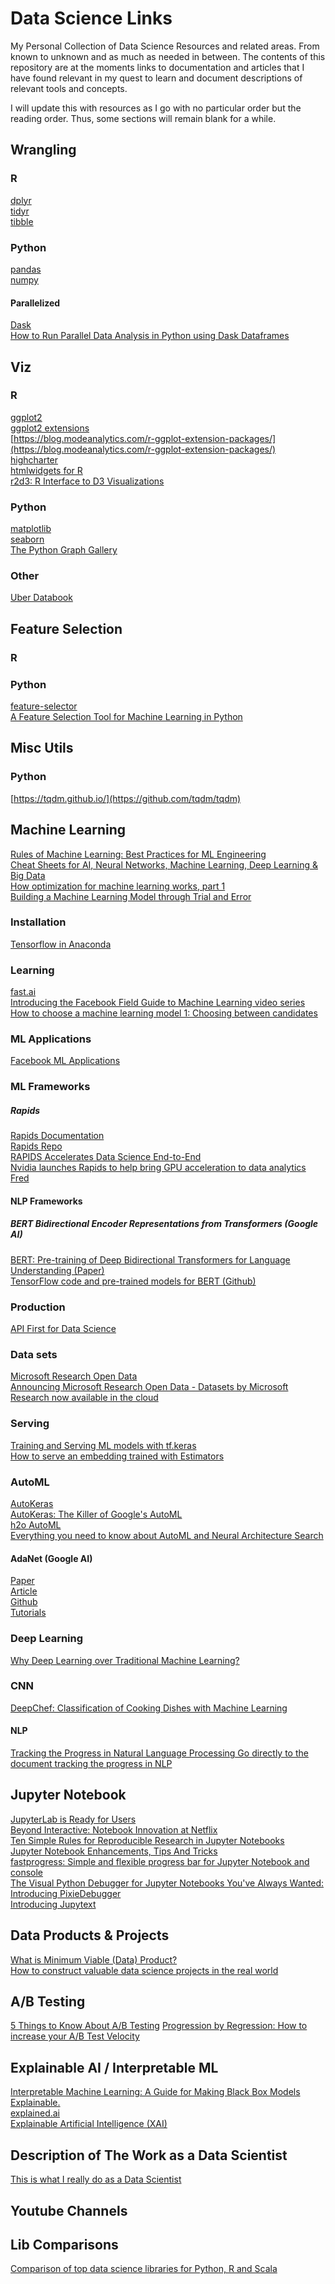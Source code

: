 # Data Science Links
My Personal Collection of Data Science Resources and related areas. From known to unknown and as much as needed in between. The contents of this repository are at the moments links to documentation and articles that I have found relevant in my quest to learn and document descriptions of relevant tools and concepts.

I will update this with resources as I go with no particular order but the reading order. Thus, some sections will remain blank for a while.

## Wrangling

### R
[dplyr](https://dplyr.tidyverse.org/) \
[tidyr](https://tidyr.tidyverse.org/) \
[tibble](https://tibble.tidyverse.org/)

### Python
[pandas]() \
[numpy]()

#### Parallelized
[Dask](http://dask.pydata.org/) \
[How to Run Parallel Data Analysis in Python using Dask Dataframes](https://towardsdatascience.com/trying-out-dask-dataframes-in-python-for-fast-data-analysis-in-parallel-aa960c18a915)

## Viz

### R
[ggplot2](https://ggplot2.tidyverse.org/) \
[ggplot2 extensions](https://www.ggplot2-exts.org/) \
[https://blog.modeanalytics.com/r-ggplot-extension-packages/](https://blog.modeanalytics.com/r-ggplot-extension-packages/) \
[highcharter](http://jkunst.com/highcharter/index.html) \
[htmlwidgets for R](http://www.htmlwidgets.org) \
[r2d3: R Interface to D3 Visualizations](https://rstudio.github.io/r2d3/)

### Python
[matplotlib](https://matplotlib.org/) \
[seaborn](https://seaborn.pydata.org/) \
[The Python Graph Gallery](https://python-graph-gallery.com/)

### Other
[Uber Databook](https://eng.uber.com/databook/)

## Feature Selection

### R

### Python
[feature-selector](https://github.com/WillKoehrsen/feature-selector) \
[A Feature Selection Tool for Machine Learning in Python](https://towardsdatascience.com/a-feature-selection-tool-for-machine-learning-in-python-b64dd23710f0)

## Misc Utils
### Python
[https://tqdm.github.io/](https://github.com/tqdm/tqdm)

## Machine Learning
[Rules of Machine Learning: Best Practices for ML Engineering](http://martin.zinkevich.org/rules_of_ml/rules_of_ml.pdf) \
[Cheat Sheets for AI, Neural Networks, Machine Learning, Deep Learning & Big Data](https://becominghuman.ai/cheat-sheets-for-ai-neural-networks-machine-learning-deep-learning-big-data-678c51b4b463) \
[How optimization for machine learning works, part 1](https://www.youtube.com/watch?v=x6f5JOPhci0&feature=youtu.be) \
[Building a Machine Learning Model through Trial and Error](https://www.kdnuggets.com/2018/09/mathworks-building-machine-learning-model-through-trial-error.html)


### Installation
[Tensorflow in Anaconda](https://www.anaconda.com/blog/developer-blog/tensorflow-in-anaconda/)

### Learning
[fast.ai](http://www.fast.ai/) \
[Introducing the Facebook Field Guide to Machine Learning video series](https://research.fb.com/the-facebook-field-guide-to-machine-learning-video-series/) \
[How to choose a machine learning model 1: Choosing between candidates](https://brohrer.github.io/how_modeling_works_1.html)

### ML Applications
[Facebook ML Applications](https://code.fb.com/ml-applications/)

### ML Frameworks

##### Rapids
[Rapids Documentation](http://rapids.ai/) \
[Rapids Repo](https://github.com/RAPIDSai) \
[RAPIDS Accelerates Data Science End-to-End](https://devblogs.nvidia.com/gpu-accelerated-analytics-rapids/) \
[Nvidia launches Rapids to help bring GPU acceleration to data analytics Fred](https://techcrunch.com/2018/10/10/nvidia-launches-rapids-to-help-bring-gpu-acceleration-to-data-analytics/?guccounter=1)

#### NLP Frameworks

##### BERT Bidirectional Encoder Representations from Transformers (Google AI)
[BERT: Pre-training of Deep Bidirectional Transformers for Language Understanding (Paper)](https://arxiv.org/abs/1810.04805) \
[TensorFlow code and pre-trained models for BERT (Github)](https://github.com/google-research/bert)

### Production
[API First for Data Science](http://engineering.pivotal.io/post/api-first-for-data-science/)

### Data sets
[Microsoft Research Open Data](https://msropendata.com/) \
[Announcing Microsoft Research Open Data - Datasets by Microsoft Research now available in the cloud](https://www.microsoft.com/en-us/research/blog/announcing-microsoft-research-open-data-datasets-by-microsoft-research-now-available-in-the-cloud/)

### Serving
[Training and Serving ML models with tf.keras](https://medium.com/tensorflow/training-and-serving-ml-models-with-tf-keras-fd975cc0fa27) \
[How to serve an embedding trained with Estimators](https://medium.com/tensorflow/how-to-serve-an-embedding-trained-with-estimators-681d5fa2fbe2)

### AutoML
[AutoKeras](https://autokeras.com/) \
[AutoKeras: The Killer of Google's AutoML](https://towardsdatascience.com/autokeras-the-killer-of-googles-automl-9e84c552a319)\
[h2o AutoML](http://docs.h2o.ai/h2o/latest-stable/h2o-docs/automl.html) \
[Everything you need to know about AutoML and Neural Architecture Search](https://towardsdatascience.com/everything-you-need-to-know-about-automl-and-neural-architecture-search-8db1863682bf)

#### AdaNet (Google AI)
[Paper](https://arxiv.org/abs/1607.01097) \
[Article](https://ai.googleblog.com/2018/10/introducing-adanet-fast-and-flexible.html?m=1) \
[Github](https://github.com/tensorflow/adanet) \
[Tutorials](https://github.com/tensorflow/adanet/tree/v0.1.0/adanet/examples/tutorials)

### Deep Learning
[Why Deep Learning over Traditional Machine Learning?](https://towardsdatascience.com/why-deep-learning-is-needed-over-traditional-machine-learning-1b6a99177063)

### CNN
[DeepChef: Classification of Cooking Dishes with Machine Learning](https://github.com/Murgio/Food-Recipe-CNN)

#### NLP
[Tracking the Progress in Natural Language Processing Go directly to the document tracking the progress in NLP](http://ruder.io/tracking-progress-nlp/)

## Jupyter Notebook
[JupyterLab is Ready for Users](https://blog.jupyter.org/jupyterlab-is-ready-for-users-5a6f039b8906) \
[Beyond Interactive: Notebook Innovation at Netflix](https://medium.com/netflix-techblog/notebook-innovation-591ee3221233) \
[Ten Simple Rules for Reproducible Research in Jupyter Notebooks](https://arxiv.org/abs/1810.08055) \
[Jupyter Notebook Enhancements, Tips And Tricks](https://forums.fast.ai/t/jupyter-notebook-enhancements-tips-and-tricks/17064/7) \
[fastprogress: Simple and flexible progress bar for Jupyter Notebook and console](https://github.com/fastai/fastprogress) \
[The Visual Python Debugger for Jupyter Notebooks You've Always Wanted: Introducing PixieDebugger](https://medium.com/ibm-watson-data-lab/the-visual-python-debugger-for-jupyter-notebooks-youve-always-wanted-761713babc62) \
[Introducing Jupytext](https://towardsdatascience.com/introducing-jupytext-9234fdff6c57)

## Data Products & Projects
[What is Minimum Viable (Data) Product?](https://medium.com/idealo-tech-blog/what-is-minimum-viable-data-product-49269e338d85) \
[How to construct valuable data science projects in the real world](https://towardsdatascience.com/how-to-construct-valuable-data-science-projects-in-the-real-world-203a4f520d54)

## A/B Testing
[5 Things to Know About A/B Testing](https://www.kdnuggets.com/2018/09/5-things-know-about-ab-testing.html)
[Progression by Regression: How to increase your A/B Test Velocity](https://www.slideshare.net/stitchfix_algo/progression-by-regression-how-to-increase-your-ab-test-velocity)

## Explainable AI / Interpretable ML
[Interpretable Machine Learning: A Guide for Making Black Box Models Explainable.](https://christophm.github.io/interpretable-ml-book/) \
[explained.ai](http://explained.ai/) \
[Explainable Artificial Intelligence (XAI)](https://www.darpa.mil/program/explainable-artificial-intelligence)

## Description of The Work as a Data Scientist
[This is what I really do as a Data Scientist](https://towardsdatascience.com/this-is-what-i-really-do-as-a-data-scientist-d637ed747ef9)

## Youtube Channels

## Lib Comparisons
[Comparison of top data science libraries for Python, R and Scala ](https://www.linkedin.com/pulse/comparison-top-data-science-libraries-python-r-scala-igor-bobriakov/)
